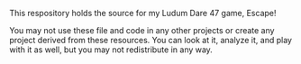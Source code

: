 This respository holds the source for my Ludum Dare 47 game, Escape!

You may not use these file and code in any other projects or create any project derived from these resources. You can look at it, analyze it, and play with it as well, but you may not redistribute in any way.
